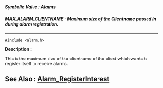 ##### Symbolic Value : Alarms
##### MAX_ALARM_CLIENTNAME - Maximum size of the Clientname passed in during alarm registration.
---
```
#include <alarm.h>
```
**Description :**

This is the maximum size of the clientname of the client which wants to 
register itself to receive alarms.

**See Also :**
[Alarm_RegisterInterest](/reference/Func/Alarm_RegisterInterest)
---
